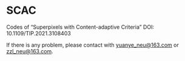# SCAC
Codes of “Superpixels with Content-adaptive Criteria” DOI: 10.1109/TIP.2021.3108403


If there is any problem, please contact with yuanye_neu@163.com or zzl_neu@163.com.
